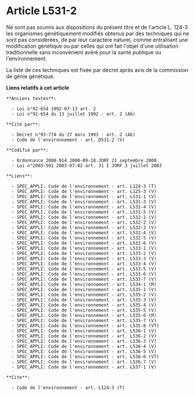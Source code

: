 # Article L531-2

Ne sont pas soumis aux dispositions du présent titre et de l'article L. 124-3 les organismes génétiquement modifiés obtenus
par des techniques qui ne sont pas considérées, de par leur caractère naturel, comme entraînant une modification génétique ou
par celles qui ont fait l'objet d'une utilisation traditionnelle sans inconvénient avéré pour la santé publique ou
l'environnement.

La liste de ces techniques est fixée par décret après avis de la commission de génie génétique.

**Liens relatifs à cet article**

	**Anciens textes**:

	  - Loi n°92-654 1992-07-13 art. 2
	  - Loi n°92-654 du 13 juillet 1992 - art. 2 (Ab)

	**Cité par**:

	  - Décret n°93-774 du 27 mars 1993 - art. 2 (Ab)
	  - Code de l'environnement - art. D531-2 (V)

	**Codifié par**:

	  - Ordonnance 2000-914 2000-09-18 JORF 21 septembre 2000
	  - Loi n°2003-591 2003-07-02 art. 31 I JORF 3 juillet 2003

	**Liens**:

	  - SPEC_APPLI: Code de l'environnement - art. L124-3 (T)
	  - SPEC_APPLI: Code de l'environnement - art. L125-3 (V)
	  - SPEC_APPLI: Code de l'environnement - art. L531-1 (V)
	  - SPEC_APPLI: Code de l'environnement - art. L531-3 (V)
	  - SPEC_APPLI: Code de l'environnement - art. L531-4 (V)
	  - SPEC_APPLI: Code de l'environnement - art. L531-5 (V)
	  - SPEC_APPLI: Code de l'environnement - art. L532-1 (V)
	  - SPEC_APPLI: Code de l'environnement - art. L532-2 (V)
	  - SPEC_APPLI: Code de l'environnement - art. L532-3 (V)
	  - SPEC_APPLI: Code de l'environnement - art. L532-4 (V)
	  - SPEC_APPLI: Code de l'environnement - art. L532-5 (V)
	  - SPEC_APPLI: Code de l'environnement - art. L532-6 (V)
	  - SPEC_APPLI: Code de l'environnement - art. L533-1 (V)
	  - SPEC_APPLI: Code de l'environnement - art. L533-2 (V)
	  - SPEC_APPLI: Code de l'environnement - art. L533-3 (V)
	  - SPEC_APPLI: Code de l'environnement - art. L533-4 (V)
	  - SPEC_APPLI: Code de l'environnement - art. L533-5 (V)
	  - SPEC_APPLI: Code de l'environnement - art. L533-6 (V)
	  - SPEC_APPLI: Code de l'environnement - art. L533-7 (V)
	  - SPEC_APPLI: Code de l'environnement - art. L534-1 (M)
	  - SPEC_APPLI: Code de l'environnement - art. L535-1 (V)
	  - SPEC_APPLI: Code de l'environnement - art. L535-2 (V)
	  - SPEC_APPLI: Code de l'environnement - art. L535-3 (V)
	  - SPEC_APPLI: Code de l'environnement - art. L535-4 (V)
	  - SPEC_APPLI: Code de l'environnement - art. L535-5 (V)
	  - SPEC_APPLI: Code de l'environnement - art. L535-6 (M)
	  - SPEC_APPLI: Code de l'environnement - art. L535-7 (V)
	  - SPEC_APPLI: Code de l'environnement - art. L535-8 (VT)
	  - SPEC_APPLI: Code de l'environnement - art. L536-1 (V)
	  - SPEC_APPLI: Code de l'environnement - art. L536-2 (V)
	  - SPEC_APPLI: Code de l'environnement - art. L536-3 (V)
	  - SPEC_APPLI: Code de l'environnement - art. L536-4 (V)
	  - SPEC_APPLI: Code de l'environnement - art. L536-5 (V)
	  - SPEC_APPLI: Code de l'environnement - art. L536-6 (VT)
	  - SPEC_APPLI: Code de l'environnement - art. L536-7 (V)
	  - SPEC_APPLI: Code de l'environnement - art. L537-1 (V)

	**Cite**:

	  - Code de l'environnement - art. L124-3 (T)
